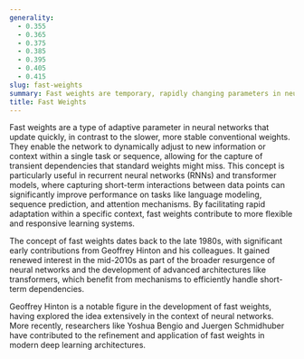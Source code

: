 ```yaml
---
generality:
  - 0.355
  - 0.365
  - 0.375
  - 0.385
  - 0.395
  - 0.405
  - 0.415
slug: fast-weights
summary: Fast weights are temporary, rapidly changing parameters in neural networks designed to capture transient patterns or short-term dependencies in data.
title: Fast Weights
---
```


Fast weights are a type of adaptive parameter in neural networks that update quickly, in contrast to the slower, more stable conventional weights. They enable the network to dynamically adjust to new information or context within a single task or sequence, allowing for the capture of transient dependencies that standard weights might miss. This concept is particularly useful in recurrent neural networks (RNNs) and transformer models, where capturing short-term interactions between data points can significantly improve performance on tasks like language modeling, sequence prediction, and attention mechanisms. By facilitating rapid adaptation within a specific context, fast weights contribute to more flexible and responsive learning systems.

The concept of fast weights dates back to the late 1980s, with significant early contributions from Geoffrey Hinton and his colleagues. It gained renewed interest in the mid-2010s as part of the broader resurgence of neural networks and the development of advanced architectures like transformers, which benefit from mechanisms to efficiently handle short-term dependencies.

Geoffrey Hinton is a notable figure in the development of fast weights, having explored the idea extensively in the context of neural networks. More recently, researchers like Yoshua Bengio and Juergen Schmidhuber have contributed to the refinement and application of fast weights in modern deep learning architectures.

